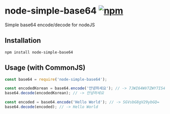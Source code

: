 [npm-image]: https://img.shields.io/npm/v/node-simple-base64.svg
[npm-url]: https://www.npmjs.com/package/node-simple-base64

# node-simple-base64 [![npm][npm-image]][npm-url]
Simple base64 encode/decode for nodeJS

## Installation
```shell
npm install node-simple-base64
```

## Usage (with CommonJS)
```javascript
const base64 = require('node-simple-base64');

const encodedKorean = base64.encode('안녕하세요'); // -> 7JWI64WV7ZWY7IS47JqU
base64.decode(encodedKorean); // -> 안녕하세요

const encoded = base64.encode('Hello World'); // -> SGVsbG8gV29ybGQ=
base64.decode(encoded); // -> Hello World
```